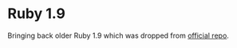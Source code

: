 # Ruby 1.9

Bringing back older Ruby 1.9 which was dropped from [official repo](https://registry.hub.docker.com/_/ruby/).
